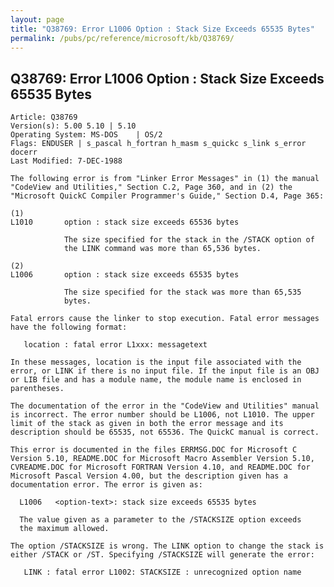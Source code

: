 ```yaml
---
layout: page
title: "Q38769: Error L1006 Option : Stack Size Exceeds 65535 Bytes"
permalink: /pubs/pc/reference/microsoft/kb/Q38769/
---
```


## Q38769: Error L1006 Option : Stack Size Exceeds 65535 Bytes

	Article: Q38769
	Version(s): 5.00 5.10 | 5.10
	Operating System: MS-DOS    | OS/2
	Flags: ENDUSER | s_pascal h_fortran h_masm s_quickc s_link s_error docerr
	Last Modified: 7-DEC-1988
	
	The following error is from "Linker Error Messages" in (1) the manual
	"CodeView and Utilities," Section C.2, Page 360, and in (2) the
	"Microsoft QuickC Compiler Programmer's Guide," Section D.4, Page 365:
	
	(1)
	L1010       option : stack size exceeds 65536 bytes
	
	            The size specified for the stack in the /STACK option of
	            the LINK command was more than 65,536 bytes.
	
	(2)
	L1006       option : stack size exceeds 65535 bytes
	
	            The size specified for the stack was more than 65,535
	            bytes.
	
	Fatal errors cause the linker to stop execution. Fatal error messages
	have the following format:
	
	   location : fatal error L1xxx: messagetext
	
	In these messages, location is the input file associated with the
	error, or LINK if there is no input file. If the input file is an OBJ
	or LIB file and has a module name, the module name is enclosed in
	parentheses.
	
	The documentation of the error in the "CodeView and Utilities" manual
	is incorrect. The error number should be L1006, not L1010. The upper
	limit of the stack as given in both the error message and its
	description should be 65535, not 65536. The QuickC manual is correct.
	
	This error is documented in the files ERRMSG.DOC for Microsoft C
	Version 5.10, README.DOC for Microsoft Macro Assembler Version 5.10,
	CVREADME.DOC for Microsoft FORTRAN Version 4.10, and README.DOC for
	Microsoft Pascal Version 4.00, but the description given has a
	documentation error. The error is given as:
	
	  L1006   <option-text>: stack size exceeds 65535 bytes
	
	  The value given as a parameter to the /STACKSIZE option exceeds
	  the maximum allowed.
	
	The option /STACKSIZE is wrong. The LINK option to change the stack is
	either /STACK or /ST. Specifying /STACKSIZE will generate the error:
	
	   LINK : fatal error L1002: STACKSIZE : unrecognized option name
